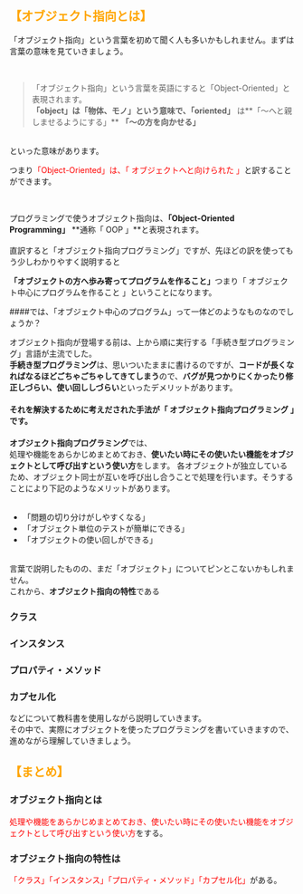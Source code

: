 <h2 style="color: orange;">【オブジェクト指向とは】</h2>

<p>「オブジェクト指向」という言葉を初めて聞く人も多いかもしれません。まずは言葉の意味を見ていきましょう。</p>

<br>

> 「オブジェクト指向」という言葉を英語にすると「Object-Oriented」と表現されます。<br>
**「object」**は**「物体、モノ」**という意味で、**「oriented」** は**「〜へと親しませるようにする」** **「〜の方を向かせる」**

<br>といった意味があります。

<p>つまり<span style="color: red;">「Object-Oriented」は、「 オブジェクトへと向けられた 」</span>と訳することができます。</p><br>

プログラミングで使うオブジェクト指向は、**「Object-Oriented Programming」** **通称「 OOP 」**と表現されます。
<br><br>
直訳すると「オブジェクト指向プログラミング」ですが、先ほどの訳を使ってもう少しわかりやすく説明すると
<p><strong>「オブジェクトの方へ歩み寄ってプログラムを作ること」</strong>つまり「 オブジェクト中心にプログラムを作ること 」ということになります。</p>


####では、「オブジェクト中心のプログラム」って一体どのようなものなのでしょうか？


オブジェクト指向が登場する前は、上から順に実行する「手続き型プログラミング」言語が主流でした。<br>
**手続き型プログラミング**は、思いついたままに書けるのですが、**コードが長くなればなるほどごちゃごちゃしてきてしまう**ので、**バグが見つかりにくかったり修正しづらい、使い回ししづらい**といったデメリットがあります。

#### それを解決するために考えだされた手法が「 オブジェクト指向プログラミング 」です。
**オブジェクト指向プログラミング**では、<br>
処理や機能をあらかじめまとめておき、**使いたい時にその使いたい機能をオブジェクトとして呼び出すという使い方**をします。
各オブジェクトが独立しているため、オブジェクト同士が互いを呼び出し合うことで処理を行います。そうすることにより下記のようなメリットがあります。
<br><br>
* 「問題の切り分けがしやすくなる」
* 「オブジェクト単位のテストが簡単にできる」
* 「オブジェクトの使い回しができる」
<br><br>

言葉で説明したものの、まだ「オブジェクト」についてピンとこないかもしれません。<br>
これから、**オブジェクト指向の特性**である
### クラス


### インスタンス

### プロパティ・メソッド

### カプセル化
などについて教科書を使用しながら説明していきます。<br>
その中で、実際にオブジェクトを使ったプログラミングを書いていきますので、進めながら理解していきましょう。

<h2 style="color: orange;">【まとめ】</h2>

### オブジェクト指向とは

<span style="color: red;">処理や機能をあらかじめまとめておき、使いたい時にその使いたい機能をオブジェクトとして呼び出すという使い方</span>をする。
### オブジェクト指向の特性は

<span style="color: red;">「クラス」「インスタンス」「プロパティ・メソッド」「カプセル化」</span>がある。


